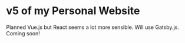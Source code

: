 # v5 of my Personal Website
Planned Vue.js but React seems a lot more sensible.
Will use Gatsby.js. Coming soon!
